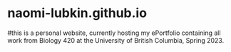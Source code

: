 # naomi-lubkin.github.io
#this is a personal website, currently hosting my ePortfolio containing all work from Biology 420 at the University of British Columbia, Spring 2023. 
